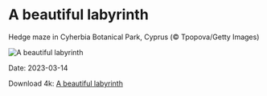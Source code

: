 # A beautiful labyrinth

Hedge maze in Cyherbia Botanical Park, Cyprus (© Tpopova/Getty Images)

![A beautiful labyrinth](https://bing.com/th?id=OHR.CyprusMaze_EN-US7012705307_UHD.jpg&rf=LaDigue_UHD.jpg&pid=hp&w=1024&h=576&rs=1&c=4)

Date: 2023-03-14

Download 4k: [A beautiful labyrinth](https://bing.com/th?id=OHR.CyprusMaze_EN-US7012705307_UHD.jpg&rf=LaDigue_UHD.jpg&pid=hp&w=3840&h=2160&rs=1&c=4)

